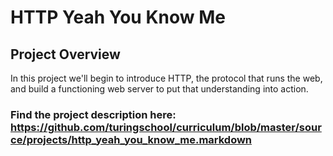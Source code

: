 # HTTP Yeah You Know Me

## Project Overview

In this project we'll begin to introduce HTTP, the protocol that runs the web, and build a functioning web server to put that understanding into action.

### Find the project description here: https://github.com/turingschool/curriculum/blob/master/source/projects/http_yeah_you_know_me.markdown
